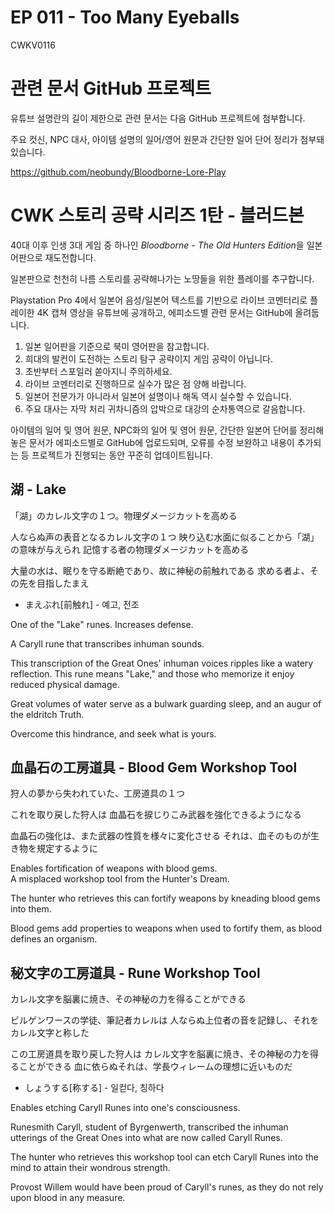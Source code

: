 # EP 011 - Too Many Eyeballs

CWKV0116

# 관련 문서 GitHub 프로젝트

유튜브 설명란의 길이 제한으로 관련 문서는 다음 GitHub 프로젝트에 첨부합니다.

주요 컷신, NPC 대사, 아이템 설명의 일어/영어 원문과 간단한 일어 단어 정리가 첨부돼 있습니다.

https://github.com/neobundy/Bloodborne-Lore-Play

# CWK 스토리 공략 시리즈 1탄 - 블러드본

40대 이후 인생 3대 게임 중 하나인 *Bloodborne - The Old Hunters Edition*을 일본어판으로 재도전합니다.

일본판으로 천천히 나름 스토리를 공략해나가는 노땅들을 위한 플레이를 추구합니다.

Playstation Pro 4에서 일본어 음성/일본어 텍스트를 기반으로 라이브 코멘터리로 플레이한 4K 캡쳐 영상을 유튜브에 공개하고, 에피소드별 관련 문서는 GitHub에 올려둡니다.

1. 일본 일어판을 기준으로 북미 영어판을 참고합니다.
2. 희대의 발컨이 도전하는 스토리 탐구 공략이지 게임 공략이 아닙니다.
3. 초반부터 스포일러 쏟아지니 주의하세요.
4. 라이브 코멘터리로 진행하므로 실수가 많은 점 양해 바랍니다.
5. 일본어 전문가가 아니라서 일본어 설명이나 해독 역시 실수할 수 있습니다.
6. 주요 대사는 자막 처리 귀차니즘의 압박으로 대강의 순차통역으로 갈음합니다.

아이템의 일어 및 영어 원문, NPC화의 일어 및 영어 원문, 간단한 일본어 단어를 정리해 놓은 문서가 에피소드별로 GitHub에 업로드되며, 오류를 수정 보완하고 내용이 추가되는 등 프로젝트가 진행되는 동안 꾸준히 업데이트됩니다.

## 湖 - Lake 

「湖」のカレル文字の１つ。物理ダメージカットを高める

人ならぬ声の表音となるカレル文字の１つ
映り込む水面に似ることから「湖」の意味が与えられ
記憶する者の物理ダメージカットを高める

大量の水は、眠りを守る断絶であり、故に神秘の前触れである
求める者よ、その先を目指したまえ

* まえぶれ[前触れ] - 예고, 전조

One of the "Lake" runes. Increases defense. 

A Caryll rune that transcribes inhuman sounds.

This transcription of the Great Ones' inhuman voices ripples
like a watery reflection. This rune means "Lake," and those
who memorize it enjoy reduced physical damage.

Great volumes of water serve as a bulwark guarding sleep,
and an augur of the eldritch Truth.

Overcome this hindrance, and seek what is yours.    

## 血晶石の工房道具 - Blood Gem Workshop Tool

狩人の夢から失われていた、工房道具の１つ

これを取り戻した狩人は
血晶石を捩じりこみ武器を強化できるようになる

血晶石の強化は、また武器の性質を様々に変化させる
それは、血そのものが生き物を規定するように

Enables fortification of weapons with blood gems.   
A misplaced workshop tool from the Hunter's Dream.

The hunter who retrieves this can fortify weapons by
kneading blood gems into them.

Blood gems add properties to weapons when used to
fortify them, as blood defines an organism. 


## 秘文字の工房道具 - Rune Workshop Tool

カレル文字を脳裏に焼き、その神秘の力を得ることができる

ビルゲンワースの学徒、筆記者カレルは
人ならぬ上位者の音を記録し、それをカレル文字と称した

この工房道具を取り戻した狩人は
カレル文字を脳裏に焼き、その神秘の力を得ることができる
血に依らぬそれは、学長ウィレームの理想に近いものだ

* しょうする[称する] - 일컫다, 칭하다

Enables etching Caryll Runes into one's consciousness.  

Runesmith Caryll, student of Byrgenwerth,
transcribed the inhuman utterings of the Great Ones
into what are now called Caryll Runes.

The hunter who retrieves this workshop tool can etch
Caryll Runes into the mind to attain their wondrous
strength.

Provost Willem would have been proud of Caryll's runes,
as they do not rely upon blood in any measure.  

